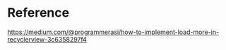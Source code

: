 # Reference
https://medium.com/@programmerasi/how-to-implement-load-more-in-recyclerview-3c6358297f4